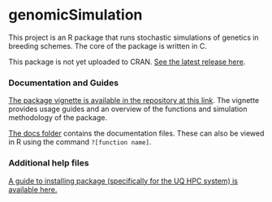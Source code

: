 # genomicSimulation

This project is an R package that runs stochastic simulations of genetics in breeding schemes. The core of the package is written in C.

This package is not yet uploaded to CRAN. [See the latest release here](https://github.com/KiraVill/genomicSimulation/releases).

### Documentation and Guides
[The package vignette is available in the repository at this link](vignettes/gSvignette.html). The vignette provides usage guides and an overview of the functions and simulation methodology of the package. 

[The docs folder](https://github.com/KiraVill/genomicSimulation/tree/main/man) contains the documentation files. These can also be viewed in R using the command `?[function name]`. 

### Additional help files
[A guide to installing package (specifically for the UQ HPC system) is available here.](vignettes/gSinstallguide.md)